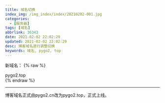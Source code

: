 ```yaml
---
title: 域名切换
index_img: /img_index/index/20210202-001.jpg
categories:
  - [服务器]
tags: [域名]
abbrlink: 36343
date: 2021-02-02 22:02:29
updated: 2021-02-02 22:02:29
desc: 博客域名进行调整切换
keywords: 域名, pygo2, top
---
```

新域名：
{% raw %}

<div class="post_cus_note">pygo2.top</div>
{% endraw %}
<!--more-->
<hr />

博客域名正式由pygo2.cn改为pygo2.top，正式上线。
